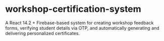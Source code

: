 # workshop-certification-system
A React 14.2 + Firebase-based system for creating workshop feedback forms, verifying student details via OTP, and automatically generating and delivering personalized certificates.
